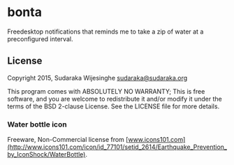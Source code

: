 # bonta

Freedesktop notifications that reminds me to take a zip of water at a
preconfigured interval.

## License

Copyright 2015, Sudaraka Wijesinghe <sudaraka@sudaraka.org>

This program comes with ABSOLUTELY NO WARRANTY;
This is free software, and you are welcome to redistribute it and/or modify it
under the terms of the BSD 2-clause License. See the LICENSE file for more
details.

### Water bottle icon

Freeware, Non-Commercial license from [www.icons101.com](http://www.icons101.com/icon/id_77101/setid_2614/Earthquake_Prevention_by_IconShock/WaterBottle).
